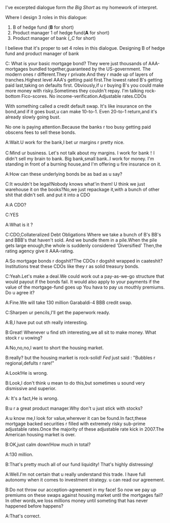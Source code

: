 
I've excerpted dialogue form _the Big Short_ as my homework of interpret.

Where I design 3 roles in this dialogue:

1. B of hedge fund (__B__ for short)
2. Product manager 1 of hedge fund(__A__ for short)
3. Product manager of bank (__C_ for short)

I believe that it's proper to set 4 roles in this dialogue.
Designing B of hedge fund and product manager of bank



C: What is your basic mortgage bond? They were just thousands of AAA-mortgages bundled together,guaranteed by the US-government.
The modern ones r different.They r private.And they r made up of layers of tranches.Highest level AAA's getting paid first.The lowest rated B's getting paid last,taking on defaults first.
Obviously,if u r buying B's you could make more money with risky.Sometimes they couldn't repay.
I'm talking rock-bottom Fico-scores.
No income-verification.Adjustable rates.CDOs

With something called a credit default swap.
It's like insurance on the bond,and if it goes bust,u can make 10-to-1.
Even 20-to-1 return,and it's already slowly going bust.

No one is paying attention.Because the banks r too busy getting paid obscens fees to sell these bonds.

A:Wait.U work for the bank,I bet ur margins r pretty nice.

C:Mind ur business. Let's not talk about my margins.
I work for bank！I didn't sell my brain to bank.
Big bank,small bank..I work for money.
I'm standing in front of a burning house,and I'm offering u fire insurance on it.

A:How can these underlying bonds be as bad as u say?

C:It wouldn't be legal!Nobody knows what'in them!
U think we just warehouse it on the books?No,we just repackage it,with a bunch of other shit that didn't sell.
and put it into a CDO

A:A CDO?

C:YES

A:What is it ?

C:CDO,Collateralized Debt Obligations
Where we take a bunch of B's BB's and BBB's that haven't sold.
And we bundle them in a pile.When the pile gets large enough,the whole is suddenly considered 'Diversified'
Then,the rating agency give it AAA-rating.

A:So mortgage bonds r dogshit?The CDOs r dogshit wrapped in caateshit?
Institutions treat these CDOs like they r as solid treasury bonds.

C:Yeah.Let's make a deal.We could work out a pay-as-we-go structure that would payout if the bonds fail.
It would also apply to your payments if the value of the mortgage-fund goes up
You hava to pay us mouthly premiums.
Do u agree it?

A:Fine.We will take 130 million Garabaldi-4 BBB credit swap.

C:Sharpen ur pencils,I'll get the paperwork ready.


A:B,I have put out sth really interesting.

B:Great! Whenever u find sth interesting,we all sit to make money.
What stock r u vowing?

A:No,no,no,I want to short the housing market.

B:really? but the housing market is rock-solid!
_Fed_ just said : "Bubbles r regional,defults r rare!"

A:Look!He is wrong.

B:Look,I don't think u mean to do this,but sometimes u sound very dismissive and superior.

A: It's a fact,He is wrong.

B:u r a great product manager.Why don't u just stick with stocks?

A:u know me,I look for value,wherever it can be found.In fact,these mortgage backed securities r filled with extremely risky sub-prime adjustable rates.Once the majority of these adjustable rate kick in 2007.The American housing market is over.

B:OK,just calm down!How much in total?

A:130 million.

B:That's pretty much all of our fund liquidity!
That's highly distressing!

A:Well.I'm not certain that u really understand this trade.
I have full autonomy when it comes to investment strategy.
u can read our agreement.

B:Do not throw our acception-agreement in my face!
So now we pay up premiums on these swaps against housing market until the mortgages fail?
In other words,we loss millions money until someting that has never happened before happens?

A:That's correct.



